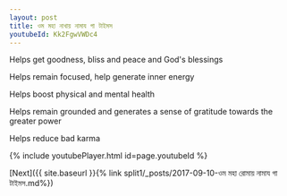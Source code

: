```yaml
---
layout: post
title: ওম মহা নাখায় নামায গা টাইমস
youtubeId: Kk2FgwVWDc4
---
```

 
 
Helps get goodness, bliss and peace and God's blessings
 
Helps remain focused, help generate inner energy 
 
Helps boost physical and mental health 
 
Helps remain grounded and generates a sense of gratitude towards the greater power 
 
Helps reduce bad karma
 
 
 
 


{% include youtubePlayer.html id=page.youtubeId %}
 
[Next]({{ site.baseurl }}{% link  split1/_posts/2017-09-10-ওম মহা রোমায় নামায গা টাইমস.md%})
 
